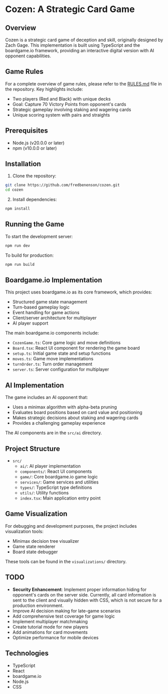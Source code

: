 # Cozen: A Strategic Card Game

## Overview

Cozen is a strategic card game of deception and skill, originally designed by Zach Gage. This implementation is built using TypeScript and the boardgame.io framework, providing an interactive digital version with AI opponent capabilities.

## Game Rules

For a complete overview of game rules, please refer to the [RULES.md](RULES.md) file in the repository. Key highlights include:

- Two players (Red and Black) with unique decks
- Goal: Capture 70 Victory Points from opponent's cards
- Strategic gameplay involving staking and wagering cards
- Unique scoring system with pairs and straights

## Prerequisites

- Node.js (v20.0.0 or later)
- npm (v10.0.0 or later)

## Installation

1. Clone the repository:
```bash
git clone https://github.com/fredbenenson/cozen.git
cd cozen
```

2. Install dependencies:
```bash
npm install
```

## Running the Game

To start the development server:
```bash
npm run dev
```

To build for production:
```bash
npm run build
```

## Boardgame.io Implementation

This project uses boardgame.io as its core framework, which provides:

- Structured game state management
- Turn-based gameplay logic
- Event handling for game actions
- Client/server architecture for multiplayer
- AI player support

The main boardgame.io components include:

- `CozenGame.ts`: Core game logic and move definitions
- `Board.tsx`: React UI component for rendering the game board
- `setup.ts`: Initial game state and setup functions
- `moves.ts`: Game move implementations
- `turnOrder.ts`: Turn order management
- `server.ts`: Server configuration for multiplayer

## AI Implementation

The game includes an AI opponent that:

- Uses a minimax algorithm with alpha-beta pruning
- Evaluates board positions based on card value and positioning
- Makes strategic decisions about staking and wagering cards
- Provides a challenging gameplay experience

The AI components are in the `src/ai` directory.

## Project Structure

- `src/`
  - `ai/`: AI player implementation
  - `components/`: React UI components
  - `game/`: Core boardgame.io game logic
  - `services/`: Game services and utilities
  - `types/`: TypeScript type definitions
  - `utils/`: Utility functions
  - `index.tsx`: Main application entry point

## Game Visualization

For debugging and development purposes, the project includes visualization tools:

- Minimax decision tree visualizer
- Game state renderer
- Board state debugger

These tools can be found in the `visualizations/` directory.

## TODO

- **Security Enhancement**: Implement proper information hiding for opponent's cards on the server side. Currently, all card information is sent to the client and visually hidden with CSS, which is not secure for a production environment.
- Improve AI decision making for late-game scenarios
- Add comprehensive test coverage for game logic
- Implement multiplayer matchmaking
- Create tutorial mode for new players
- Add animations for card movements
- Optimize performance for mobile devices

## Technologies

- TypeScript
- React
- boardgame.io
- Node.js
- CSS
